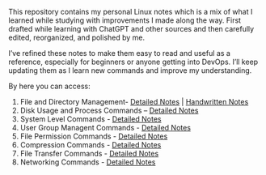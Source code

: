 This repository contains my personal Linux notes which is a mix of what I learned while studying with improvements I made along the way. First drafted while learning with ChatGPT and other sources and then carefully edited, reorganized, and polished by me.
 
I’ve refined these notes to make them easy to read and useful as a reference, especially for beginners or anyone getting into DevOps. I’ll keep updating them as I learn new commands and improve my understanding.

By here you can access:
1. File and Directory Management- [Detailed Notes](./Linux-Commands/01_File-and-Directory-Management/Detailed-notes.md) | [Handwritten Notes](././Linux-Commands/01_File-and-Directory-Management/Handwritten-notes.md)
2. Disk Usage and Process Commands – [Detailed Notes](Linux-Commands/02_Disk-Usage-and-Process-Commands/Detailed-notes.md)
3. System Level Commands - [Detailed Notes](Linux-Commands/03_System-Level-commands/Detailed-Notes.md)
4. User Group Managent Commands - [Detailed Notes](Linux-Commands/04_User-Group-Managent-Commands/Detailed-Notes.md)
5. File Permission Commands - [Detailed Notes](Linux-Commands/05_File-Permission-Commands/Detailed-Notes.md)
6. Compression Commands - [Detailed Notes](Linux-Commands/06_Compression-Commands/Detailed-Notes.md)
7. File Transfer Commands - [Detailed Notes](Linux-Commands/07_File-Transfer-Commands/Detailed-Notes.md)
8. Networking Commands - [Detailed Notes](Linux-Commands/08_Networking-Commands/Detailed-Notes.md)
